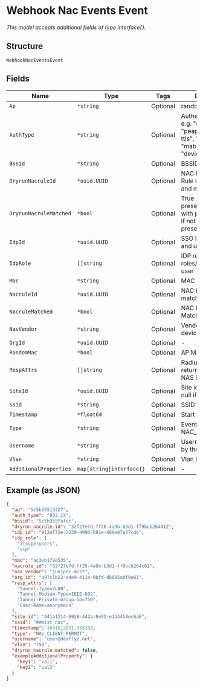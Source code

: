 
# Webhook Nac Events Event

*This model accepts additional fields of type interface{}.*

## Structure

`WebhookNacEventsEvent`

## Fields

| Name | Type | Tags | Description |
|  --- | --- | --- | --- |
| `Ap` | `*string` | Optional | random mac |
| `AuthType` | `*string` | Optional | Authentication type, e.g. "eap-tls", "peap-tls", "eap-ttls", "eap-teap", "mab", "psk", "device-auth" |
| `Bssid` | `*string` | Optional | BSSID |
| `DryrunNacruleId` | `*uuid.UUID` | Optional | NAC Policy Dry Run Rule ID, if present and matched |
| `DryrunNacruleMatched` | `*bool` | Optional | True - if dryrun rule present and matched with priority, False - if not matched or not present |
| `IdpId` | `*uuid.UUID` | Optional | SSO ID, if present and used |
| `IdpRole` | `[]string` | Optional | IDP returned roles/groups for the user |
| `Mac` | `*string` | Optional | MAC address |
| `NacruleId` | `*uuid.UUID` | Optional | NAC Policy Rule ID, if matched |
| `NacruleMatched` | `*bool` | Optional | NAC Policy Rule Matched |
| `NasVendor` | `*string` | Optional | Vendor of NAS device |
| `OrgId` | `*uuid.UUID` | Optional | - |
| `RandomMac` | `*bool` | Optional | AP MAC |
| `RespAttrs` | `[]string` | Optional | Radius attributes returned by NAC to NAS Devive |
| `SiteId` | `*uuid.UUID` | Optional | Site id if assigned, null if not assigned |
| `Ssid` | `*string` | Optional | SSID |
| `Timestamp` | `*float64` | Optional | Start time, in epoch |
| `Type` | `*string` | Optional | Event type, e.g. NAC_CLIENT_PERMIT |
| `Username` | `*string` | Optional | Username presented by the client |
| `Vlan` | `*string` | Optional | Vlan ID |
| `AdditionalProperties` | `map[string]interface{}` | Optional | - |

## Example (as JSON)

```json
{
  "ap": "5c5b35513227",
  "auth_type": "802.1X",
  "bssid": "5c5b355fafcc",
  "dryrun_nacrule_id": "32f27e7d-ff26-4a9b-b3d1-ff9bcb264012",
  "idp_id": "912ef72e-2239-4996-b81e-469e87a27cd6",
  "idp_role": [
    "itsuperusers",
    "vip"
  ],
  "mac": "ac3eb179e535",
  "nacrule_id": "32f27e7d-ff26-4a9b-b3d1-ff9bcb264c62",
  "nas_vendor": "juniper-mist",
  "org_id": "a97c1b22-a4e9-411e-9bfd-d8695a0f9e61",
  "resp_attrs": [
    "Tunnel-Type=VLAN",
    "Tunnel-Medium-Type=IEEE-802",
    "Tunnel-Private-Group-Id=750",
    "User-Name=anonymous"
  ],
  "site_id": "441a1214-6928-442a-8e92-e1d34b8ec6a6",
  "ssid": "##mist_nac",
  "timestamp": 1691512031.358188,
  "type": "NAC_CLIENT_PERMIT",
  "username": "user@deaflyz.net",
  "vlan": "750",
  "dryrun_nacrule_matched": false,
  "exampleAdditionalProperty": {
    "key1": "val1",
    "key2": "val2"
  }
}
```

